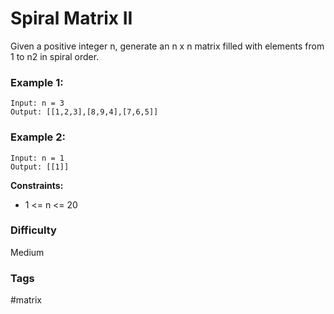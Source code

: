 # Spiral Matrix II

Given a positive integer n, generate an n x n matrix filled with elements from 1 to n2 in spiral order.

### Example 1:

```
Input: n = 3
Output: [[1,2,3],[8,9,4],[7,6,5]]
```

### Example 2:

```
Input: n = 1
Output: [[1]]
```

**Constraints:**

- 1 <= n <= 20

### Difficulty

Medium

### Tags

#matrix
